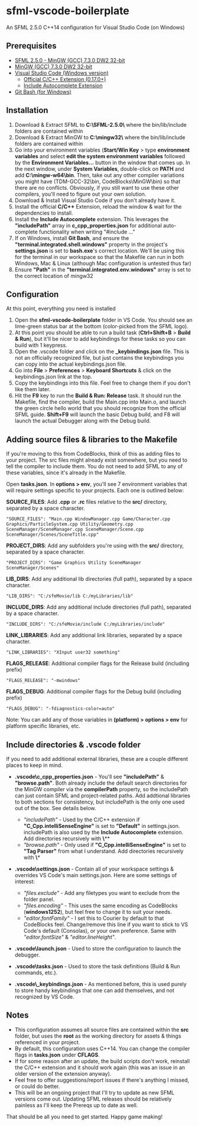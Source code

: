 # sfml-vscode-boilerplate
An SFML 2.5.0 C++14 configuration for Visual Studio Code (on Windows)

## Prerequisites

* [SFML 2.5.0 - MinGW (GCC) 7.3.0 DW2 32-bit](https://www.sfml-dev.org/files/SFML-2.5.0-windows-gcc-7.3.0-mingw-32-bit.zip)
* [MinGW (GCC) 7.3.0 DW2 32-bit](https://sourceforge.net/projects/mingw-w64/files/Toolchains%20targetting%20Win32/Personal%20Builds/mingw-builds/7.3.0/threads-posix/dwarf/i686-7.3.0-release-posix-dwarf-rt_v5-rev0.7z/download)
* [Visual Studio Code (Windows version)](https://code.visualstudio.com/download)
  * [Official C/C++ Extension (0.17.0+)](https://marketplace.visualstudio.com/items?itemName=ms-vscode.cpptools)
  * [Include Autocomplete Extension](https://marketplace.visualstudio.com/items?itemName=ajshort.include-autocomplete)
* [Git Bash (for Windows) ](https://git-scm.com/downloads)

## Installation

1. Download & Extract SFML to **C:\\SFML-2.5.0\\** where the bin/lib/include folders are contained within
2. Download & Extract MinGW to **C:\\mingw32\\** where the bin/lib/include folders are contained within
3. Go into your environment variables (**Start/Win Key** > type **environment variables** and select **edit the system environment variables** followed by the **Environment Variables...** button in the window that comes up. In the next window, under **System Variables**, double-click on **PATH** and add **C:\\mingw-w64\\bin**. Then, take out any other compiler variations you might have (TDM-GCC-32\bin, CodeBlocks\MinGW\bin) so that there are no conflicts. Obviously, if you still want to use these other compilers, you'll need to figure out your own solution.
4. Download & Install Visual Studio Code if you don't already have it.
5. Install the official **C/C++** Extension, reload the window & wait for the dependencies to install.
6. Install the **Include Autocomplete** extension. This leverages the **"includePath"** array in **c\_cpp\_properties.json** for additional auto-complete functionality when writing "#include ..."
7. If on Windows, install **Git Bash**, and ensure the **"terminal.integrated.shell.windows"** property in the project's **settings.json** is set to **bash.exe**'s correct location. We'll be using this for the terminal in our workspace so that the Makefile can run in both Windows, Mac & Linux (although Mac configuration is untested thus far)
8. Ensure **"Path"** in the **"terminal.integrated.env.windows"** array is set to the correct location of mingw32

## Configuration

At this point, everything you need is installed

1. Open the **sfml-vscode-boilerplate** folder in VS Code. You should see an lime-green status bar at the bottom (color-picked from the SFML logo).
2. At this point you should be able to run a build task (**Ctrl+Shift+B** > **Build & Run**), but it'll be nicer to add keybindings for these tasks so you can build with 1 keypress.
3. Open the .vscode folder and click on the **\_keybindings.json** file. This is not an officially recognized file, but just contains the keybindings you can copy into the actual keybindings.json file.
4. Go into **File** > **Preferences** > **Keyboard Shortcuts** & click on the keybindings.json link at the top.
5. Copy the keybindings into this file. Feel free to change them if you don't like them later.
6. Hit the **F9** key to run the **Build & Run: Release** task. It should run the Makefile, find the compiler, build the Main.cpp into Main.o, and launch the green circle hello world that you should recognize from the official SFML guide. **Shift+F9** will launch the basic Debug build, and F8 will launch the actual Debugger along with the Debug build.

## Adding source files & libraries to the Makefile

If you're moving to this from CodeBlocks, think of this as adding files to your project. The src files might already exist somewhere, but you need to tell the compiler to include them. You do not need to add SFML to any of these variables, since it's already in the Makefile.

Open **tasks.json**. In **options > env**, you'll see 7 environment variables that will require settings specific to your projects. Each one is outlined below:

**SOURCE_FILES**: Add **.cpp** or **.rc** files relative to the **src/** directory, separated by a space character.
```
"SOURCE_FILES": "Main.cpp WindowManager.cpp Game/Character.cpp Graphics/ParticleSystem.cpp Utility/Geometry.cpp SceneManager/SceneManager.cpp SceneManager/Scene.cpp SceneManager/Scenes/SceneTitle.cpp"
```

**PROJECT_DIRS**: Add any subfolders you're using with the **src/** directory, separated by a space character.
```
"PROJECT_DIRS": "Game Graphics Utility SceneManager SceneManager/Scenes"
```

**LIB_DIRS**: Add any additional lib directories (full path), separated by a space character.
```
"LIB_DIRS": "C:/sfeMovie/lib C:/myLibraries/lib"
```

**INCLUDE_DIRS**: Add any additional include directories (full path), separated by a space character.
```
"INCLUDE_DIRS": "C:/sfeMovie/include C:/myLibraries/include"
```

**LINK_LIBRARIES**: Add any additional link libraries, separated by a space character.
```
"LINK_LIBRARIES": "XInput user32 something"
```

**FLAGS_RELEASE**: Additional compiler flags for the Release build (including prefix)
```
"FLAGS_RELEASE": "-mwindows"
```

**FLAGS_DEBUG**: Additional compiler flags for the Debug build (including prefix)
```
"FLAGS_DEBUG": "-fdiagnostics-color=auto"
```

Note: You can add any of those variables in **(platform) > options > env** for platform specific libraries, etc.

## Include directories & .vscode folder

If you need to add additional external libraries, these are a couple different places to keep in mind.

* **.vscode\\c\_cpp\_properties.json** - You'll see **"includePath"** & **"browse.path"**. Both already include the default search directories for the MinGW compiler via the **compilerPath** property, so the includePath can just contain SFML and project-related paths. Add addtional libraries to both sections for consistency, but includePath is the only one used out of the box. See details below.

  * _"includePath"_ - Used by the C/C++ extension if **"C_Cpp.intelliSenseEngine"** is set to **"Default"** in settings.json. includePath is also used by the **Include Autocomplete** extension. Add directories recursively with **\\****
  * _"browse.path"_ - Only used if **"C_Cpp.intelliSenseEngine"** is set to **"Tag Parser"** from what I understand. Add directories recursively with **\\***

* **.vscode\\settings.json** - Contain all of your workspace settings & overrides VS Code's main settings.json. Here are some settings of interest:

  * _"files.exclude"_ - Add any filetypes you want to exclude from the folder panel.
  * _"files.encoding"_ - This uses the same encoding as CodeBlocks (**windows1252**), but feel free to change it to suit your needs.
  * _"editor.fontFamily"_ - I set this to Courier by default to that CodeBlocks feel. Change/remove this line if you want to stick to VS Code's default (Consolas), or your own preference. Same with _"editor.fontSize"_ & _"editor.lineHeight"_.

* **.vscode\\launch.json** - Used to store the configuration to launch the debugger.
* **.vscode\\tasks.json** - Used to store the task definitions (Build & Run commands, etc.).
* **.vscode\\_keybindings.json** - As mentioned before, this is used purely to store handy keybindings that one can add themselves, and not recognized by VS Code.

## Notes

* This configuration assumes all source files are contained within the **src** folder, but uses the **root** as the working directory for assets & things referenced in your project.
* By default, this configuration uses C++14. You can change the compiler flags in **tasks.json** under **CFLAGS**.
* If for some reason after an update, the build scripts don't work, reinstall the C/C++ extension and it should work again (this was an issue in an older version of the extension anyway).
* Feel free to offer suggestions/report issues if there's anything I missed, or could do better.
* This will be an ongoing project that I'll try to update as new SFML versions come out. Updating SFML releases should be relatively painless as I'll keep the Prereqs up to date as well.


That should be all you need to get started. Happy game making!